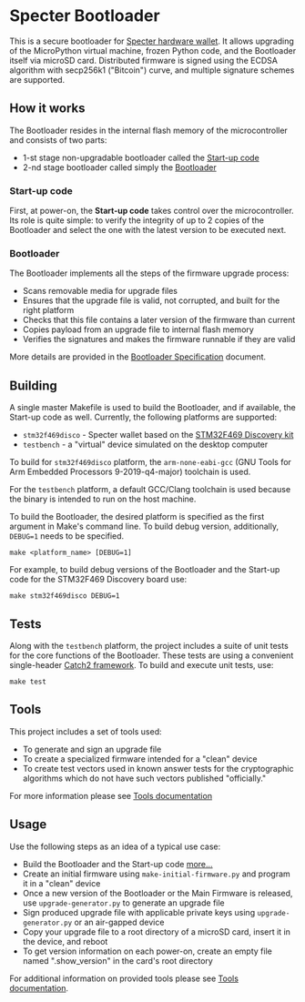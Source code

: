 # Specter Bootloader

This is a secure bootloader for [Specter hardware wallet](https://github.com/cryptoadvance/specter-diy). It allows upgrading of the MicroPython virtual machine, frozen Python code, and the Bootloader itself via microSD card. Distributed firmware is signed using the ECDSA algorithm with secp256k1 ("Bitcoin") curve, and multiple signature schemes are supported.

## How it works

The Bootloader resides in the internal flash memory of the microcontroller and consists of two parts:

- 1-st stage non-upgradable bootloader called the [Start-up code](#Start-up-code)
- 2-nd stage bootloader called simply the [Bootloader](#Bootloader)

### Start-up code

First, at power-on, the **Start-up code** takes control over the microcontroller. Its role is quite simple: to verify the integrity of up to 2 copies of the Bootloader and select the one with the latest version to be executed next.

### Bootloader

The Bootloader implements all the steps of the firmware upgrade process:

- Scans removable media for upgrade files
- Ensures that the upgrade file is valid, not corrupted, and built for the right platform
- Checks that this file contains a later version of the firmware than current
- Copies payload from an upgrade file to internal flash memory
- Verifies the signatures and makes the firmware runnable if they are valid

More details are provided in the [Bootloader Specification](/doc/bootloader-spec.md) document.

## Building

A single master Makefile is used to build the Bootloader, and if available, the Start-up code as well. Currently, the following platforms are supported:

- `stm32f469disco` - Specter wallet based on the [STM32F469 Discovery kit](https://www.st.com/en/evaluation-tools/32f469idiscovery.html)
- `testbench` - a "virtual" device simulated on the desktop computer

To build for `stm32f469disco` platform, the `arm-none-eabi-gcc` (GNU Tools for Arm Embedded Processors 9-2019-q4-major) toolchain is used.

For the `testbench` platform, a default GCC/Clang toolchain is used because the binary is intended to run on the host machine.

To build the Bootloader, the desired platform is specified as the first argument in Make's command line. To build debug version, additionally, `DEBUG=1` needs to be specified.

```shell
make <platform_name> [DEBUG=1]
```

For example, to build debug versions of the Bootloader and the Start-up code for the STM32F469 Discovery board use:

```shell
make stm32f469disco DEBUG=1
```

## Tests

Along with the `testbench` platform, the project includes a suite of unit tests for the core functions of the Bootloader. These tests are using a convenient single-header [Catch2 framework](https://github.com/catchorg/Catch2). To build and execute unit tests, use:

```
make test
```

## Tools

This project includes a set of tools used:

- To generate and sign an upgrade file
- To create a specialized firmware intended for a "clean" device
- To create test vectors used in known answer tests for the cryptographic algorithms which do not have such vectors published "officially."

For more information please see [Tools documentation](/tools/README.md)

## Usage

Use the following steps as an idea of a typical use case:

- Build the Bootloader and the Start-up code [more...](#Building)
- Create an initial firmware using `make-initial-firmware.py` and program it in a "clean" device
- Once a new version of the Bootloader or the Main Firmware is released, use `upgrade-generator.py` to generate an upgrade file
- Sign produced upgrade file with applicable private keys using `upgrade-generator.py` or an air-gapped device
- Copy your upgrade file to a root directory of a microSD card, insert it in the device, and reboot
- To get version information on each power-on, create an empty file named ".show_version" in the card's root directory

For additional information on provided tools please see [Tools documentation](/tools/README.md).
